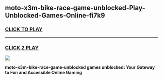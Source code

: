 
## moto-x3m-bike-race-game-unblocked-Play-Unblocked-Games-Online-fi7k9
<h3>
<a href="https://premium76.site?title=moto-x3m-bike-race-game-unblocked&ref=25A">CLICK TO PLAY</a></h3>
<hr>

<h3>
<a href="https://premium76.site?title=moto-x3m-bike-race-game-unblocked&ref=25A">CLICK 2 PLAY</a>
  
</h3>

<a href="https://premium76.site?title=moto-x3m-bike-race-game-unblocked&ref=25A"><img src="https://clearcache.store/games.png"></a>


**moto-x3m-bike-race-game-unblocked games unblocked: Your Gateway to Fun and Accessible Online Gaming**
